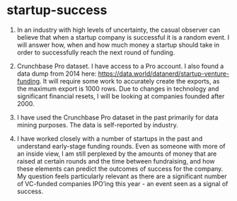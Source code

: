 # startup-success

1. In an industry with high levels of uncertainty, the casual observer can believe that when a startup company is successful it is a random event. I will answer how, when and how much money a startup should take in order to successfully reach the next round of funding.

2. Crunchbase  Pro dataset. I have access to a Pro account. I also found a data dump from 2014 here: https://data.world/datanerd/startup-venture-funding. It will require some work to accurately create the exports, as the maximum export is 1000 rows. Due to changes in technology and significant financial resets, I will be looking at companies founded after 2000.


3. I have used the Crunchbase Pro dataset in the past primarily for data mining purposes. The data is self-reported by industry.

4. I have worked closely with a number of startups in the past and understand  early-stage funding rounds. Even as someone with more of an inside view, I am still perplexed by the amounts of money that are raised at certain rounds and the time between fundraising, and how these elements can predict the outcomes of success for the company. My question feels particularly relevant as there are a significant number of VC-funded companies IPO’ing this year - an event seen as a signal of success.
